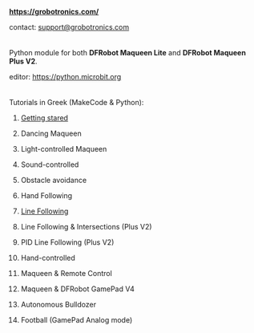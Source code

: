 **https://grobotronics.com/**

contact: support@grobotronics.com
<br> <br> <br>
Python module for both **DFRobot Maqueen Lite** and **DFRobot Maqueen Plus V2**.

editor: https://python.microbit.org
<br> <br> <br>
Tutorials in Greek (MakeCode & Python):

1. [Getting stared](https://blog.grobotronics.com/?p=3251)

2. Dancing Maqueen

3. Light-controlled Maqueen

4. Sound-controlled

5. Obstacle avoidance

6. Hand Following

7. [Line Following](https://blog.grobotronics.com/?p=3327)

8. Line Following & Intersections (Plus V2)

9. PID Line Following (Plus V2)

10. Hand-controlled

11. Maqueen & Remote Control

12. Maqueen & DFRobot GamePad V4

13. Autonomous Bulldozer

14. Football (GamePad Analog mode)











